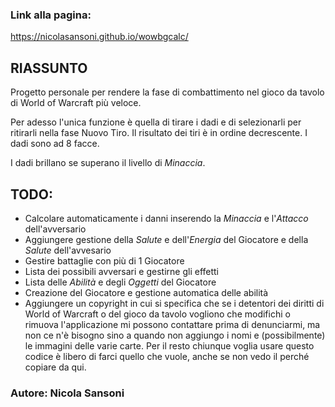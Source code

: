 ### Link alla pagina:
https://nicolasansoni.github.io/wowbgcalc/

## RIASSUNTO
Progetto personale per rendere la fase di combattimento nel gioco da tavolo di World of Warcraft più veloce.

Per adesso l'unica funzione è quella di tirare i dadi e di selezionarli per ritirarli nella fase Nuovo Tiro.
Il risultato dei tiri è in ordine decrescente.
I dadi sono ad 8 facce.

I dadi brillano se superano il livello di _Minaccia_.

## TODO:
- Calcolare automaticamente i danni inserendo la _Minaccia_ e l'_Attacco_ dell'avversario
- Aggiungere gestione della _Salute_ e dell'_Energia_ del Giocatore e della _Salute_ dell'avvesario
- Gestire battaglie con più di 1 Giocatore
- Lista dei possibili avversari e gestirne gli effetti
- Lista delle _Abilità_ e degli _Oggetti_ del Giocatore
- Creazione del Giocatore e gestione automatica delle abilità
- Aggiungere un copyright in cui si specifica che se i detentori dei diritti di World of Warcraft o del gioco da tavolo vogliono che modifichi o rimuova l'applicazione mi possono contattare prima di denunciarmi, ma non ce n'è bisogno sino a quando non aggiungo i nomi e (possibilmente) le immagini delle varie carte. Per il resto chiunque voglia usare questo codice è libero di farci quello che vuole, anche se non vedo il perché copiare da qui.

### Autore: Nicola Sansoni
